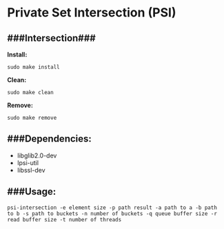 # Private Set Intersection (PSI)
###Intersection###
---
__Install:__
```
sudo make install
```
__Clean:__ 
```
sudo make clean
```

__Remove:__ 
```
sudo make remove
```

###Dependencies:
---
 * libglib2.0-dev 
 * lpsi-util
 * libssl-dev

###Usage:
---
```
psi-intersection -e element size -p path result -a path to a -b path to b -s path to buckets -n number of buckets -q queue buffer size -r read buffer size -t number of threads
```
